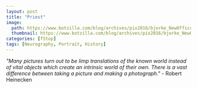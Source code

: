```yaml
---
layout: post
title: "Priest"
image:
  path: https://www.botzilla.com/blog/archives/pix2016/bjorke_NewOffice_KEVT8248.jpg
  thumbnail: https://www.botzilla.com/blog/archives/pix2016/bjorke_NewOffice_KEVT8248.jpg
categories: [fStop]
tags: [Neurography, Portrait, History]
---
```

<i>"Many pictures turn out to be limp translations of the known world instead of vital objects which create an intrinsic world of their own. There is a vast difference between taking a picture and making a photograph."</i> - Robert Heinecken
